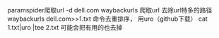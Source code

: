 paramspider爬取url
-d dell.com
waybackurls 爬取url
去除url特多的路径
waybackurls dell.com>>1.txt
命令去重排序，
用uro（github下载）
cat 1.txt|uro |tee 2.txt
可能会把有用的也去掉
